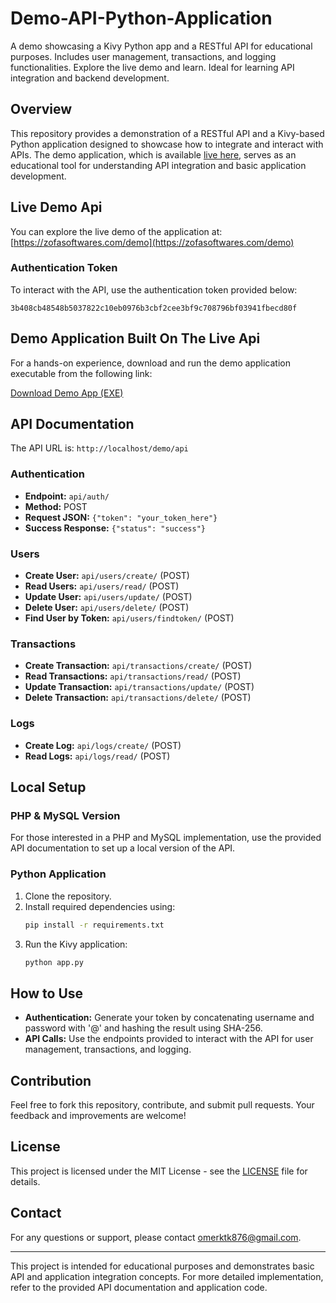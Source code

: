# Demo-API-Python-Application

A demo showcasing a Kivy Python app and a RESTful API for educational purposes. Includes user management, transactions, and logging functionalities. Explore the live demo and learn. Ideal for learning API integration and backend development.

## Overview

This repository provides a demonstration of a RESTful API and a Kivy-based Python application designed to showcase how to integrate and interact with APIs. The demo application, which is available [live here](https://zofasoftwares.com/demo), serves as an educational tool for understanding API integration and basic application development.

## Live Demo Api

You can explore the live demo of the application at: [https://zofasoftwares.com/demo](https://zofasoftwares.com/demo)

### Authentication Token

To interact with the API, use the authentication token provided below:

```
3b408cb48548b5037822c10eb0976b3cbf2cee3bf9c708796bf03941fbecd80f
```

## Demo Application Built On The Live Api

For a hands-on experience, download and run the demo application executable from the following link:

[Download Demo App (EXE)](https://raw.githubusercontent.com/omerktk/Demo-API-Python-Application/main/app_on_api/build/demo_app_live_working.exe)

## API Documentation

The API URL is: `http://localhost/demo/api`

### Authentication

- **Endpoint:** `api/auth/`
- **Method:** POST
- **Request JSON:** `{"token": "your_token_here"}`
- **Success Response:** `{"status": "success"}`

### Users

- **Create User:** `api/users/create/` (POST)
- **Read Users:** `api/users/read/` (POST)
- **Update User:** `api/users/update/` (POST)
- **Delete User:** `api/users/delete/` (POST)
- **Find User by Token:** `api/users/findtoken/` (POST)

### Transactions

- **Create Transaction:** `api/transactions/create/` (POST)
- **Read Transactions:** `api/transactions/read/` (POST)
- **Update Transaction:** `api/transactions/update/` (POST)
- **Delete Transaction:** `api/transactions/delete/` (POST)

### Logs

- **Create Log:** `api/logs/create/` (POST)
- **Read Logs:** `api/logs/read/` (POST)

## Local Setup

### PHP & MySQL Version

For those interested in a PHP and MySQL implementation, use the provided API documentation to set up a local version of the API.

### Python Application

1. Clone the repository.
2. Install required dependencies using:
    ```bash
    pip install -r requirements.txt
    ```
3. Run the Kivy application:
    ```bash
    python app.py
    ```

## How to Use

- **Authentication:** Generate your token by concatenating username and password with '@' and hashing the result using SHA-256.
- **API Calls:** Use the endpoints provided to interact with the API for user management, transactions, and logging.

## Contribution

Feel free to fork this repository, contribute, and submit pull requests. Your feedback and improvements are welcome!

## License

This project is licensed under the MIT License - see the [LICENSE](LICENSE) file for details.

## Contact

For any questions or support, please contact omerktk876@gmail.com.

---

This project is intended for educational purposes and demonstrates basic API and application integration concepts. For more detailed implementation, refer to the provided API documentation and application code.
